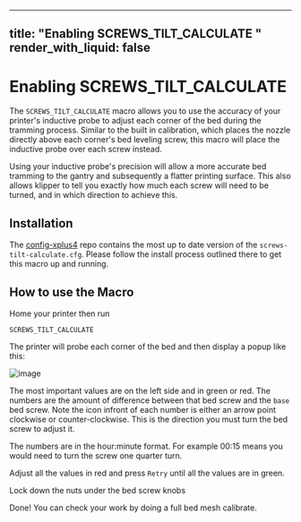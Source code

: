 
---
title: "Enabling SCREWS_TILT_CALCULATE"
render_with_liquid: false
---

# Enabling SCREWS_TILT_CALCULATE

The `SCREWS_TILT_CALCULATE` macro allows you to use the accuracy of your printer's inductive probe to adjust each corner of the bed during the tramming process. 
Similar to the built in calibration, which places the nozzle directly above each corner's bed leveling screw, this macro will place the inductive probe over each screw instead.

Using your inductive probe's precision will allow a more accurate bed tramming to the gantry and subsequently a flatter printing surface.
This also allows klipper to tell you exactly how much each screw will need to be turned, and in which direction to achieve this. 

## Installation

The [config-xplus4](https://github.com/qidi-community/config-xplus4/tree/main) repo contains the most up to date version of the `screws-tilt-calculate.cfg`. Please follow the install process outlined there to get this macro up and running. 

## How to use the Macro

Home your printer then run 

`SCREWS_TILT_CALCULATE`

The printer will probe each corner of the bed and then display a popup like this: 

![image](https://github.com/user-attachments/assets/27722936-8ce3-4062-b7e4-33463361283e)

The most important values are on the left side and in green or red. The numbers are the amount of difference between that bed screw and the `base` bed screw. Note the icon infront of each number is either an arrow point clockwise or counter-clockwise. This is the direction you must turn the bed screw to adjust it. 

The numbers are in the hour:minute format. For example 00:15 means you would need to turn the screw one quarter turn. 

Adjust all the values in red and press `Retry` until all the values are in green. 

Lock down the nuts under the bed screw knobs

Done! You can check your work by doing a full bed mesh calibrate. 
